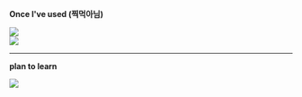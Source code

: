 <div>
  <p><strong>Once I've used (찍먹아님)</strong></p>
  <div>
  	<img src="https://skillicons.dev/icons?i=cs,java,py,php,html,css,js,ts,nodejs"/><br/>
    <img src="https://skillicons.dev/icons?i=spring,mongodb,postgres,mysql,sqlite,idea,rider,pycharm,figma"/>
  </div>
  <hr/>
  <p><strong>plan to learn</strong></p>
  <div>
    <img src="https://skillicons.dev/icons?i=rust,go,kotlin,react,nextjs,vue,unreal,unity"/>
  </div>
</div>
